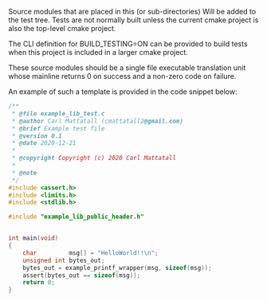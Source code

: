 Source modules that are placed in this (or sub-directories) Will be added
to the test tree. Tests are not normally built unless the current
cmake project is also the top-level cmake project. 

The CLI definition for BUILD_TESTING=ON can be provided to 
build tests when this project is included in a larger cmake project.

These source modules should be a single file executable translation unit
whose mainline returns 0 on success and a non-zero code on failure.

An example of such a template is provided in the code snippet below:

```C
/**
 * @file example_lib_test.c
 * @author Carl Mattatall (cmattatall2@gmail.com)
 * @brief Example test file
 * @version 0.1
 * @date 2020-12-21
 *
 * @copyright Copyright (c) 2020 Carl Mattatall
 *
 * @note
 */
#include <assert.h>
#include <limits.h>
#include <stdlib.h>

#include "example_lib_public_header.h"


int main(void)
{   
    char         msg[] = "HelloWorld!!\n";
    unsigned int bytes_out;
    bytes_out = example_printf_wrapper(msg, sizeof(msg));
    assert(bytes_out == sizeof(msg));
    return 0;
}
```